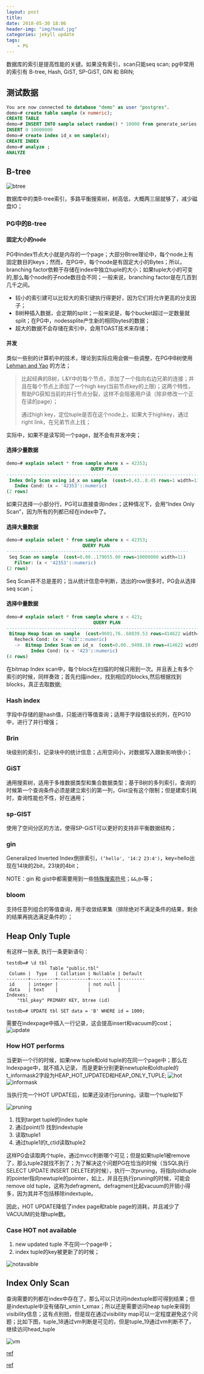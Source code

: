 ```yaml
---
layout: post
title: 
date: 2018-05-30 18:06
header-img: "img/head.jpg"
categories: jekyll update
tags:
    - PG
---
```


数据库的索引是提高性能的关键。如果没有索引，scan只能seq scan; pg中常用的索引有 B-tree, Hash, GiST, SP-GiST, GIN 和 BRIN;

## 测试数据

```sql
You are now connected to database "demo" as user "postgres".
demo=# create table sample (x numeric);
CREATE TABLE
demo=# INSERT INTO sample select random() * 10000 from generate_series(1,10000000);
INSERT 0 10000000
demo=# create index id_x on sample(x);
CREATE INDEX
demo=# analyze ;
ANALYZE

```

## B-tree

![btree](../image/btree.svg)

数据库中的类B-tree索引，多路平衡搜索树，树高低，大概两三层就够了，减少磁盘IO；

### PG中的B-tree

#### 固定大小的node

PG中index节点大小就是内存的一个page；大部分Btree理论中，每个node上有固定数目的keys；然而，在PG中，每个node是有固定大小的Bytes；所以，branching factor依赖于存储在index中独立tuple的大小；如果tuple大小的可变的,那么每个node的子node数目会不同；一般来说，branching factor是在几百到几千之间。

+ 较小的索引建可以比较大的索引键执行得更好，因为它们将允许更高的分支因子；
+ B树种插入数据，会定期的split；一般来说是，每个bucket超过一定数量就split；在PG中，nodessplite产生新的相同bytes的数据；
+ 超大的数据不会存储在索引中，会用TOAST技术来存储；

#### 并发

类似一些别的计算机中的技术，理论到实际应用会做一些调整，在PG中B树使用 [Lehman and Yao](https://github.com/postgres/postgres/blob/master/src/backend/access/nbtree/README) 的方法；

> 比起经典的B树，L&Y中的每个节点，添加了一个指向右边兄弟的连接；并且在每个节点上添加了一个high key(当前节点key的上限)；这两个特性，帮助PG获知当前的并行节点分裂，这样不会阻塞用户读（除非修改一个正在读的page）；
>
> 通过high key，定位tuple是否在这个node上，如果大于highkey，通过right link，在兄弟节点上找；

实际中，如果不是读写同一个page，就不会有并发冲突；

#### 选择少量数据

```sql
demo=# explain select * from sample where x = 42353;
                               QUERY PLAN
-------------------------------------------------------------------------
 Index Only Scan using id_x on sample  (cost=0.43..8.45 rows=1 width=11)
   Index Cond: (x = '42353'::numeric)
(2 rows)
```

如果只选择一小部分行，PG可以直接查询index；这种情况下，会用“Index Only Scan”，因为所有的列都已经在index中了。

#### 选择大量数据

```sql
demo=# explain select * from sample where x < 42353;
                            QUERY PLAN
-------------------------------------------------------------------
 Seq Scan on sample  (cost=0.00..179055.00 rows=10000000 width=11)
   Filter: (x < '42353'::numeric)
(2 rows)
```

Seq Scan并不总是差的；当从统计信息中判断，选出的row很多时，PG会从选择seq scan；

#### 选择中量数据

```sql
demo=# explain select * from sample where x < 423;
                                QUERY PLAN
---------------------------------------------------------------------------
 Bitmap Heap Scan on sample  (cost=9601.76..68839.53 rows=414622 width=11)
   Recheck Cond: (x < '423'::numeric)
   ->  Bitmap Index Scan on id_x  (cost=0.00..9498.10 rows=414622 width=0)
         Index Cond: (x < '423'::numeric)
(4 rows)
```

在bitmap Index scan中，每个block在扫描的时候只用到一次。并且表上有多个索引的时候，同样奏效；首先扫描index，找到相应的blocks,然后根据找到blocks，真正去取数据;

### Hash index

字段中存储的是hash值，只能进行等值查询；适用于字段值较长的列，在PG10中，进行了并行增强；

### Brin

块级别的索引，记录块中的统计信息；占用空间小，对数据写入跟新影响很小；

### GiST

通用搜索树，适用于多维数据类型和集合数据类型；基于B树的多列索引，查询的时候第一个查询条件必须是建立索引的第一列，Gist没有这个限制；但是建索引耗时，查询性能也不性，好在通用；

### sp-GIST

使用了空间分区的方法，使得SP-GiST可以更好的支持非平衡数据结构；

### gin

Generalized Inverted Index倒排索引，`(‘hello', '14:2 23:4')`，key=hello出现在14块的2bit，23块的4bit；

NOTE：gin 和 gist中都需要用到一些[特殊搜索符号](https://www.postgresql.org/docs/current/static/functions-geometry.html)；`&&`,`@>`等；

### bloom

支持任意列组合的等值查询，用于收敛结果集（排除绝对不满足条件的结果，剩余的结果再挑选满足条件的）；

## Heap Only Tuple
有这样一张表, 执行一条更新语句：
```
testdb=# \d tbl
                Table "public.tbl"
 Column |  Type   | Collation | Nullable | Default
--------+---------+-----------+----------+---------
 id     | integer |           | not null |
 data   | text    |           |          |
Indexes:
    "tbl_pkey" PRIMARY KEY, btree (id)

testdb=# UPDATE tbl SET data = 'B' WHERE id = 1000;
```
需要在indexpage中插入一行记录，这会提高insert和vacuum的cost；
![update](../image/fig-7-01.png)

### How HOT performs
当更新一个行的时候，如果new tuple和old tuple的在同一个page中；那么在Indexpage中，就不插入记录，
而是更新分别更新newtuple和oldtuple的t_informask2字段为HEAP_HOT_UPDATED和HEAP_ONLY_TUPLE;
![hot](../image/fig-7-02.png)
![informask](../image/fig-7-03.png)

当执行完一个HOT UPDATE后，如果还没进行pruning，读取一个tuple如下

![pruning](../image/fig-7-04.png)

1. 找到target tuple的index tuple
2. 通过point(1) 找到indextuple
3. 读取tuple1
4. 通过tuple1的t_ctid读取tuple2

这样PG会读取两个tuple，通过mvcc判断哪个可见；但是如果tuple1被remove了，那么tuple2就找不到了；为了解决这个问题PG在恰当的时候（当SQL执行SELECT UPDATE INSERT DELETE的时候），执行一次pruning，将指向oldtuple的pointer指向newtuple的pointer，如上，并且在执行pruning的时候，可能会remove old tuple，这称为defragment。defragment比起vacuum的开销小得多，因为其并不包括移除indextuple。

因此，HOT UPDATE降低了index page和table page的消耗，并且减少了VACUUM的处理tuple数。

### Case HOT not available

1. new updated tuple 不在同一个page中；
2. index tuple的key被更新了的时候；

![notavaible](../image/fig-7-06.png)



## Index Only Scan

查询需要的列都在index中存在了，那么可以只访问indextuple即可得到结果；但是indextuple中没有储存t_xmin t_xmax；所以还是需要访问heap tuple来得到visibility信息；这有点别扭，但是现在通过visibility map可以一定程度避免这个问题；比如下图，tuple_18通过vm判断是可见的，但是tuple_19通过vm判断不了，继续访问head_tuple

![vm](../image/fig-7-07.png)

[ref](https://rcoh.me/posts/postgres-indexes-under-the-hood/)

[ref](http://www.interdb.jp/pg/pgsql07.html)